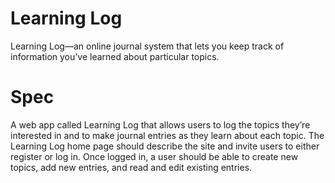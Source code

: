 # Learning Log
Learning Log—an online journal system that lets you keep track of information you’ve learned about particular topics.
# Spec
A web app called Learning Log that allows users to log the topics they’re interested in and to make journal entries as they learn about each topic. The Learning Log home page should describe the site and invite users to either register or log in. Once logged in, a user should be able to create new topics, add new entries, and read and edit existing entries.
